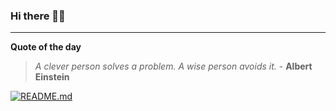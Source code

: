 ### Hi there 👋🏻


---

**Quote of the day**

> *A clever person solves a problem. A wise person avoids it.* - **Albert Einstein** 

[![README.md](https://github.com/marcolovazzano/marcolovazzano/actions/workflows/readme.yml/badge.svg)](https://github.com/marcolovazzano/marcolovazzano/actions/workflows/readme.yml)
